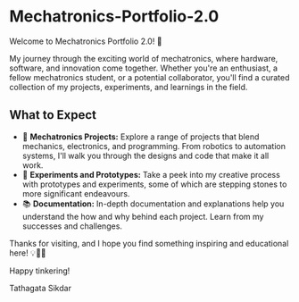 # Mechatronics-Portfolio-2.0

Welcome to Mechatronics Portfolio 2.0! 🤖

My journey through the exciting world of mechatronics, where hardware, software, and innovation come together. Whether you're an enthusiast, a fellow mechatronics student, or a potential collaborator, you'll find a curated collection of my projects, experiments, and learnings in the field.

## What to Expect

- 🤖 **Mechatronics Projects:** Explore a range of projects that blend mechanics, electronics, and programming. From robotics to automation systems, I'll walk you through the designs and code that make it all work.
- 🧪 **Experiments and Prototypes:** Take a peek into my creative process with prototypes and experiments, some of which are stepping stones to more significant endeavours.
- 📚 **Documentation:** In-depth documentation and explanations help you understand the how and why behind each project. Learn from my successes and challenges.

Thanks for visiting, and I hope you find something inspiring and educational here! 💡🔧🔌

Happy tinkering!

Tathagata Sikdar
